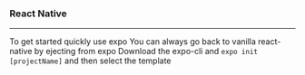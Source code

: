 ### React Native

---
To get started quickly use expo
You can always go back to vanilla react-native by ejecting from expo
Download the expo-cli and
`expo init [projectName]` and then select the template



<!--stackedit_data:
eyJoaXN0b3J5IjpbLTE2MjMyMDYwNzUsLTEwNzMyMTQ4MDBdfQ
==
-->